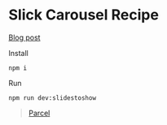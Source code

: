 # Slick Carousel Recipe

[Blog post](https://jimfrenette.com/2019/04/slick-carousel-responsive-slides-to-show/)

Install
```
npm i
```

Run
```
npm run dev:slidestoshow
```


> [Parcel](https://parceljs.org/getting_started.html)
